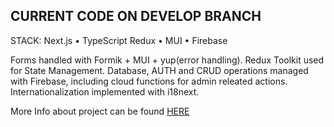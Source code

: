 ## CURRENT CODE ON DEVELOP BRANCH

STACK: Next.js • TypeScript  Redux • MUI • Firebase 

Forms handled with Formik + MUI + yup(error handling). 
Redux Toolkit used for State Management.
Database, AUTH and CRUD operations managed with Firebase, including cloud functions for admin releated actions.
Internationalization implemented with i18next.

More Info about project can be found [HERE](https://piotrgorski.com/#projects)
